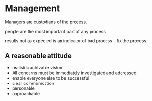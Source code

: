 # Management

Managers are custodians of the process.

people are the most important part of any process.

results not as expected is an indicator of bad process - fix the process.

## A reasonable attitude

* realisitic achivable vision
* All concerns must be immediately investigated and addressed
* enable everyone else to be successful
* clear communication
* personable
* approachable

